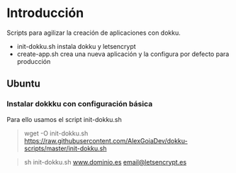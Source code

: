 # Introducción
Scripts para agilizar la creación de aplicaciones con dokku.
- init-dokku.sh instala dokku y letsencrypt
- create-app.sh crea una nueva aplicación y la configura por defecto para producción

## Ubuntu
### Instalar dokkku con configuración básica 
Para ello usamos el script init-dokku.sh
> wget -O init-dokku.sh https://raw.githubusercontent.com/AlexGoiaDev/dokku-scripts/master/init-dokku.sh

> sh init-dokku.sh www.dominio.es email@letsencrypt.es
